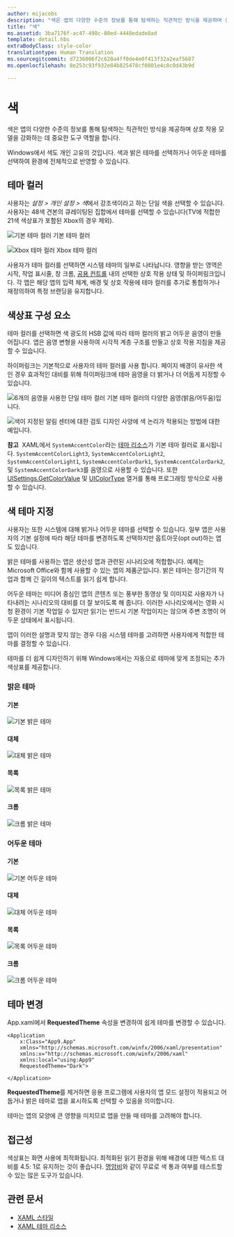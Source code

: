 ```yaml
---
author: mijacobs
description: "색은 앱의 다양한 수준의 정보를 통해 탐색하는 직관적인 방식을 제공하며 상호 작용 모델을 강화하는 데 중요한 도구 역할을 합니다."
title: "색"
ms.assetid: 3ba7176f-ac47-498c-80ed-4448edade8ad
template: detail.hbs
extraBodyClass: style-color
translationtype: Human Translation
ms.sourcegitcommit: d7236006f2c620a4ff0de4e0f413f32a2eaf5687
ms.openlocfilehash: 8e253c93f932e04b825478cf0801e4c8c0d43b9d

---
```


# 색

색은 앱의 다양한 수준의 정보를 통해 탐색하는 직관적인 방식을 제공하며 상호 작용 모델을 강화하는 데 중요한 도구 역할을 합니다.

Windows에서 색도 개인 고유의 것입니다. 색과 밝은 테마를 선택하거나 어두운 테마를 선택하여 환경에 전체적으로 반영할 수 있습니다.

## 테마 컬러

사용자는 *설정 &gt; 개인 설정 &gt; 색*에서 강조색이라고 하는 단일 색을 선택할 수 있습니다. 사용자는 48색 견본의 큐레이팅된 집합에서 테마를 선택할 수 있습니다(TV에 적합한 21색 색상표가 포함된 Xbox의 경우 제외).

<!-- Alternate version for the dev center. Need to add hex values. -->
![기본 테마 컬러](images/accentcolorswatch.png) 기본 테마 컬러

![Xbox 테마 컬러](images/accentcolorswatch_xbox.png) Xbox 테마 컬러


사용자가 테마 컬러를 선택하면 시스템 테마의 일부로 나타납니다. 영향을 받는 영역은 시작, 작업 표시줄, 창 크롬, [공용 컨트롤](https://dev.windows.com/design/controls-patterns) 내의 선택한 상호 작용 상태 및 하이퍼링크입니다. 각 앱은 해당 앱의 입력 체계, 배경 및 상호 작용에 테마 컬러를 추가로 통합하거나 재정의하여 특정 브랜딩을 유지합니다.

## 색상표 구성 요소

테마 컬러를 선택하면 색 광도의 HSB 값에 따라 테마 컬러의 밝고 어두운 음영이 만들어집니다. 앱은 음영 변형을 사용하여 시각적 계층 구조를 만들고 상호 작용 지침을 제공할 수 있습니다.

하이퍼링크는 기본적으로 사용자의 테마 컬러를 사용 합니다. 페이지 배경이 유사한 색인 경우 효과적인 대비를 위해 하이퍼링크에 테마 음영을 더 밝거나 더 어둡게 지정할 수 있습니다.

![6개의 음영을 사용한 단일 테마 컬러](images/shades.png) 기본 테마 컬러의 다양한 음영(밝음/어두움)입니다.

![색이 지정된 알림 센터에 대한 검토](images/action_center_redline_zoom.png) 디자인 사양에 색 논리가 적용되는 방법에 대한 예입니다.

**참고**&nbsp;&nbsp;XAML에서 `SystemAccentColor`라는 [테마 리소스](https://msdn.microsoft.com/library/windows/apps/Mt187274.aspx)가 기본 테마 컬러로 표시됩니다. `SystemAccentColorLight3`, `SystemAccentColorLight2`, `SystemAccentColorLight1`, `SystemAccentColorDark1`, `SystemAccentColorDark2`, 및 `SystemAccentColorDark3`를 음영으로 사용할 수 있습니다. 또한 [UISettings.GetColorValue](https://msdn.microsoft.com/library/windows/apps/windows.ui.viewmanagement.uisettings.getcolorvalue.aspx) 및 [UIColorType](https://msdn.microsoft.com/library/windows/apps/windows.ui.viewmanagement.uicolortype.aspx) 열거를 통해 프로그래밍 방식으로 사용할 수 있습니다.

## 색 테마 지정

사용자는 또한 시스템에 대해 밝거나 어두운 테마를 선택할 수 있습니다. 일부 앱은 사용자의 기본 설정에 따라 해당 테마를 변경하도록 선택하지만 옵트아웃(opt out)하는 앱도 있습니다.

밝은 테마를 사용하는 앱은 생산성 앱과 관련된 시나리오에 적합합니다. 예제는 Microsoft Office와 함께 사용할 수 있는 앱의 제품군입니다. 밝은 테마는 장기간의 작업과 함께 긴 길이의 텍스트를 읽기 쉽게 합니다.

어두운 테마는 미디어 중심인 앱의 콘텐츠 또는 풍부한 동영상 및 이미지로 사용자가 나타내려는 시나리오의 대비를 더 잘 보이도록 해 줍니다. 이러한 시나리오에서는 영화 시청 환경이 기본 작업일 수 있지만 읽기는 반드시 기본 작업이지는 않으며 주변 조명이 어두운 상태에서 표시됩니다.

앱이 이러한 설명과 맞지 않는 경우 다음 시스템 테마를 고려하면 사용자에게 적합한 테마를 결정할 수 있습니다.

테마를 더 쉽게 디자인하기 위해 Windows에서는 자동으로 테마에 맞게 조정되는 추가 색상표를 제공합니다.

<!-- OP version -->
### 밝은 테마
#### 기본
![기본 밝은 테마](images/themes-light-base.png)
#### 대체
![대체 밝은 테마](images/themes-light-alt.png)
#### 목록
![목록 밝은 테마](images/themes-light-list.png)
#### 크롬
![크롬 밝은 테마](images/themes-light-chrome.png)
### 어두운 테마
#### 기본
![기본 어두운 테마](images/themes-dark-base.png)
#### 대체
![대체 어두운 테마](images/themes-dark-alt.png)
#### 목록
![목록 어두운 테마](images/themes-dark-list.png)
#### 크롬
![크롬 어두운 테마](images/themes-dark-chrome.png)


## 테마 변경

App.xaml에서 **RequestedTheme** 속성을 변경하여 쉽게 테마를 변경할 수 있습니다.

```XAML
<Application
    x:Class="App9.App"
    xmlns="http://schemas.microsoft.com/winfx/2006/xaml/presentation"
    xmlns:x="http://schemas.microsoft.com/winfx/2006/xaml"
    xmlns:local="using:App9"
    RequestedTheme="Dark">

</Application>
```

**RequestedTheme**를 제거하면 응용 프로그램에 사용자의 앱 모드 설정이 적용되고 어둡거나 밝은 테마로 앱을 표시하도록 선택할 수 있음을 의미합니다. 

테마는 앱의 모양에 큰 영향을 미치므로 앱을 만들 때 테마를 고려해야 합니다.

## 접근성

색상표는 화면 사용에 최적화됩니다. 최적화된 읽기 환경을 위해 배경에 대한 텍스트 대비를 4.5: 1로 유지하는 것이 좋습니다. [명암비](http://leaverou.github.io/contrast-ratio/)와 같이 무료로 색 통과 여부를 테스트할 수 있는 많은 도구가 있습니다.

## 관련 문서

* [XAML 스타일](https://msdn.microsoft.com/windows/uwp/controls-and-patterns/xaml-theme-resources)
* [XAML 테마 리소스](https://msdn.microsoft.com/windows/uwp/controls-and-patterns/xaml-theme-resources)



<!--HONumber=Aug16_HO3-->



